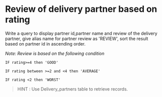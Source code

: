 # Review of delivery partner based on rating

Write a query to display partner id,partner name and review of the delivery partner, give alias name for partner review as 'REVIEW', sort the result based on partner id in ascending order.

*Note: Review is based on the following condition*

    IF rating>=4 then 'GOOD'

    IF rating between >=2 and <4 then 'AVERAGE'

    IF rating <2 then 'WORST'

> HINT : Use Delivery_partners table to retrieve records.